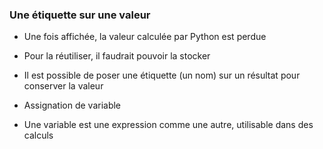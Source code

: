 ### Une étiquette sur une valeur

* Une fois affichée, la valeur calculée par Python est perdue
* Pour la réutiliser, il faudrait pouvoir la stocker

* Il est possible de poser une étiquette (un nom) sur un résultat pour conserver la valeur
* Assignation de variable

* Une variable est une expression comme une autre, utilisable dans des calculs
